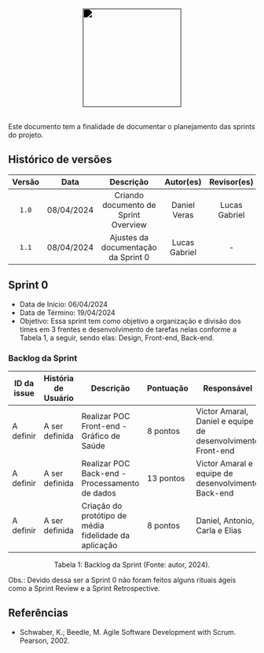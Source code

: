 <br/>

<div style="display: flex; flex-direction: column; justify-content: center; align-items:center;">
    <img src="https://dansousamelo.github.io/RQ_ISP/assets/sprintIcon.png" width="200" height="200" style="filter: brightness(0%);"ss />
</div>

<br/>

Este documento tem a finalidade de documentar o planejamento das sprints do projeto.

## Histórico de versões

| Versão |    Data    |              Descrição               |   Autor(es)   |  Revisor(es)  |
| :----: | :--------: | :----------------------------------: | :-----------: | :-----------: |
| `1.0`  | 08/04/2024 | Criando documento de Sprint Overview | Daniel Veras  | Lucas Gabriel |
| `1.1`  | 08/04/2024 | Ajustes da documentação da Sprint 0  | Lucas Gabriel |       -       |

## Sprint 0

* Data de Início: 06/04/2024
* Data de Término: 19/04/2024
* Objetivo: Essa sprint tem como objetivo a organização e divisão dos times em 3 frentes e desenvolvimento de tarefas nelas conforme a Tabela 1, a seguir, sendo elas: Design, Front-end, Back-end.

### Backlog da Sprint
| ID da issue | História de Usuário | Descrição                                             | Pontuação | Responsável                                                 |
| ----------- | ------------------- | ----------------------------------------------------- | --------- | ----------------------------------------------------------- |
| A definir   | A ser definida      | Realizar POC Front-end - Gráfico de Saúde             | 8 pontos  | Victor Amaral, Daniel e equipe de desenvolvimento Front-end |
| A definir   | A ser definida      | Realizar POC Back-end - Processamento de dados        | 13 pontos | Victor Amaral e equipe de desenvolvimento Back-end          |
| A definir   | A ser definida      | Criação do protótipo de média fidelidade da aplicação | 8 pontos  | Daniel, Antonio, Carla e Elias                              |

<div style="text-align: center">
<p> Tabela 1: Backlog da Sprint (Fonte: autor, 2024). </p>
</div>

Obs.: Devido dessa ser a Sprint 0 não foram feitos alguns rituais ágeis como a Sprint Review e a Sprint Retrospective.

## Referências

 * Schwaber, K.; Beedle, M. Agile Software Development with Scrum. Pearson, 2002.